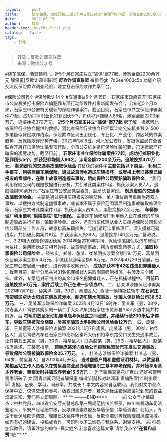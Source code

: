 ```yaml
---
layout:     post
title:      烧车骗保、酒驾顶包……近5个月石家庄共立“骗保”案77起，涉案金额2200余万元
date:       2022-06-15
author:     转载
header-img: img/the-first.png
catalog:   false
tags:
    - 其他
---
```


<blockquote><p>转载：反欺诈调查联盟<br>
来源：微信公众号</p></blockquote>

#烧车骗保、酒驾顶包……近5个月石家庄共立“骗保”案77起，涉案金额2200余万元
解保童[反欺诈调查联盟]
**反欺诈调查联盟**
微信号gh_7d6ee4003c5b
功能介绍交流反保险欺诈调查经验，建立打击保险欺诈共享平台。

#保险公司15个
#保险欺诈14个
#交通事故5个
月15日，石家庄市政府召开“石家庄市公安机关打击保险诈骗犯罪专项行动阶段性战果新闻发布会”，公布近5个月以来，石家庄市公安机关破获的保险诈骗案件。截至目前，石家庄市共立保险诈骗案件77起，成功打掉职业化犯罪团伙5个，抓获犯罪嫌疑人86名，涉案金额2200余万元，追赃挽损370万元。
**近5个月石家庄共立“骗保”案77起**
据了解，根据河北省保险行业协会提供的数据，河北省保险行业协会已经累计向公安机关移交1500多笔疑似保险欺诈线索，保险欺诈呈现出团伙化、专业化、产业化、跨区域的作案趋势，反保险欺诈形势严峻。2022年1月18日，河北省公安厅、省银保监局在全省联合开展打击保险诈骗专项行动，全市公安机关紧盯保险诈骗犯罪，迅速掀起严打骗保的凌厉攻势。截至目前
**，石家庄市共立保险诈骗案件77起，成功打掉职业化犯罪团伙5个，抓获犯罪嫌疑人86名，涉案金额2200余万元，追赃挽损370万元**。
**制造虚假的交通事故骗取保险金**
在破获的案件中**主要包括以下类型**，
**利用二手豪车，购买高额车辆保险，通过故意涉水造成车辆损坏，或者换上老旧甚至已经报废的零部件，在路上故意制造撞车事故，后向保险公司索赔骗取保险金。**
“我们利用保险公司的理赔数据进行分析，共侦破此类案件5起，抓获涉案人员7人，追赃挽损90余万元。”石家庄市公安局党委委员、副局长葛涛说。
**制造虚假的交通事故骗取保险金。**
主要是通过更换车辆报废的零部件、单方事故后再重新伪造双方事故、以摆拍方式制造虚假事故，或者本不属于保险范围事后制造事故骗取修理金等。石家庄共破此类案件7起，抓获涉案人员10人，追赃挽损37余万元。
**车辆修理厂利用便利“偷梁换柱”进行骗保。**
主要是车辆修理厂利用他人正在维修的车辆制造事故进行扩损，骗取保险金。此外，还有汽车修理从业人员串通保险公司和公估公司部分工作人员，故意抬高车辆损失。“我们紧盯涉事修理厂，深入摸排可疑线索，共侦破此类案件8起，抓获涉案人员39人，追赃挽损140余万元。”葛涛说。
一、3·21特大保险诈骗团伙案
2014年至2019年期间，保险诈骗团伙以汽车修理厂为依托，采用团伙成员相互碰撞、故意制造事故、摆放虚假现场等方式，**骗取18家保险公司保险金**
。经核实，郑某、张某、崔某团伙涉案金额119.1万元、葛某团伙目前涉案金额5.4万元、郭某团伙涉案金额9.6万元。2022年4月26日凌晨，石家庄市公安局统一组织，进行集中收网行动，
**成功抓获本市42名违法犯罪嫌疑人**
。截至目前，新华分局共对31名犯罪嫌疑人采取刑事强制措施，共涉及三个团伙。此外，专案组对研判出的其余10多名犯罪嫌疑人，正在抓捕过程中。
**目前已追赃挽损50万元，案件后续工作正在进一步侦办中**。
二、裴某洋涉嫌保险诈骗案
2021年7月11日，裴某洋（男，30岁，栾城区人）驾驶一辆特斯拉轿车
**在石家庄市栾城区卓达太阳城东侧故意涉水，制造车辆水淹事故，诈骗人保财险公司38.52万元**。
三、吴某军涉嫌保险诈骗案
2022年4月13日16时许，吴某军（男，38岁，灵寿县人）驾驶其购买的一辆二手大众汽车到石家庄市灵寿县Y551乡道中倾井村附近，后
**将毛巾放至发动机舱电瓶与保险盒之间点燃，并继续行驶200米后才停车，导致车辆被完全烧毁，吴某军骗取太平财险公司保险金12万元**。
四、庞某泽、王某宽等人涉嫌保险诈骗案
2021年11月7日凌晨，庞某泽（男，30岁，裕华区人）酒后驾驶汽车在石家庄市高新区秦岭大街和裕华东路交口发生交通事故后，让其朋友王某宽（男，30岁，裕华区人）联系赵某（男，29岁，裕华区人），赵某按庞某泽、王某宽指示，
**顶替庞某泽向保险公司报案称驾驶汽车发生交通事故，导致保险公司被骗取保险金25.7万元**。
五、杜某志涉嫌保险诈骗案
杜某志（男，64岁，赞皇县人）自2012年4月开始，
**通过虚假户籍和虚假证明材料，以赞皇县某粮品站工作人员名义在赞皇县商业局办理城镇职工基本养老保险，并开始享用基本养老金，至案发时共骗取养老金15.5万元**
。
为了骗保真是花样百出
还好被警察蜀黍识破了
文|河青新闻网记者解保童
编辑邹畅|校对赵润泽
责编陈雪|监制李媛
![]({{site.baseurl}}/postimg/CFF20LXzkOyYmal29zn37N5Bg2NQ4tyN4ylvMFyM3VmF4x90Uj4cDmoEphibia4RN55ibIXmqU1Od9w2Q5nhA08lA.png)
发掘、记录、学习，同分享，共成长！
本文内容来自互联网，我们对文中观点保持中立、仅供交流和参考，版权归属原作者，若来源标注错误或侵犯到您的权益烦请告知，我们将立即删除。
**
**
———END****———
![]({{site.baseurl}}/postimg/L6usUGPiatBSs5Yxdp5NU9dpdqWanE7Mq7XpTo0mwlia1gia9NNFGTRYKdpVvrK2KgpAPictg52F8U9sicXI1jQ1dzA.jpeg)
公众号小编周杰：中共党员，四川省公安厅交警总队第三届规范执法监督员，四川省机动车司法鉴定人，平安产险理赔中级，反欺诈调查联盟及华盾保信（华盾调查）创始人，专注于反保险欺诈调查、理赔已决案件审计质检、反欺诈培训等保险理赔风控领域。如您有好的建议、投稿或合作，可识别以下二维码与我联系，谢谢支持。
![]({{site.baseurl}}/postimg/L6usUGPiatBS3wrVRuWQYeic3juNbQs2kiaCeq6U3Y7sobzUaIjwichkaPNyMQzDdM5fXhxqgA74BJYGaLDib5TIqKA.jpeg)
扫码加我微信，请备注您的单位+真实姓名
若您喜欢这篇文章
请给我点个“**在看和点赞**”吧
**
**

